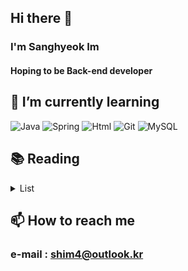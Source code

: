 ## Hi there 👋

### I'm Sanghyeok Im
#### Hoping to be Back-end developer

## 🌱 I’m currently learning
<div>
<img alt="Java" src="https://img.shields.io/badge/JAVA-007396?style=for-the-badge&logo=java&logoColor=white"/> 
<img alt="Spring" src="https://img.shields.io/badge/Springboot-6DB33F?style=for-the-badge&logo=Springboot&logoColor=white">
<img alt="Html" src="https://img.shields.io/badge/Html5-E34F26?style=for-the-badge&logo=html5&logoColor=white">
<img alt="Git" src="https://img.shields.io/badge/git-F05032?style=for-the-badge&logo=Git&logoColor=white">
  <img alt="MySQL" src="https://img.shields.io/badge/MySQL-4479A1?style=for-the-badge&logo=MySQL&logoColor=white">
</div>

## 📚 Reading
<details><summary>List</summary>
  <a href="https://www.aladin.co.kr/shop/wproduct.aspx?ItemId=28301535" target="_blank">최범균, 『객체지향과 디자인 패턴』,인투북스 </a></br>
  <a href="http://aladin.kr/p/RWMan">Gene, 『그림으로 배우는 네트워크 원리』,영진닷컴</a> </br>
  <a href="http://aladin.kr/p/TedbB">김인우, 『스프링 부트 시작하기』, 프로그래밍 인사이트</a> - <a href="https://github.com/sb33333/springboard"> <실습> </a>
  
</details>



## 📫 How to reach me
### e-mail : shim4@outlook.kr

<!--
**sb33333/sb33333** is a ✨ _special_ ✨ repository because its `README.md` (this file) appears on your GitHub profile.

Here are some ideas to get you started:

- 🔭 I’m currently working on ...
- 👯 I’m looking to collaborate on ...
- 🤔 I’m looking for help with ...
- 💬 Ask me about ...

- 😄 Pronouns: ...
- ⚡ Fun fact: ...

https://soenglish.me/introduce-yourself/

작성 도움자료
https://byul91oh.tistory.com/214
https://for-it-study.tistory.com/66
https://simpleicons.org/
-->

